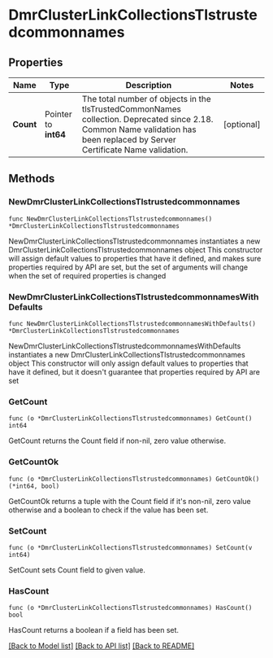 # DmrClusterLinkCollectionsTlstrustedcommonnames

## Properties

Name | Type | Description | Notes
------------ | ------------- | ------------- | -------------
**Count** | Pointer to **int64** | The total number of objects in the tlsTrustedCommonNames collection. Deprecated since 2.18. Common Name validation has been replaced by Server Certificate Name validation. | [optional] 

## Methods

### NewDmrClusterLinkCollectionsTlstrustedcommonnames

`func NewDmrClusterLinkCollectionsTlstrustedcommonnames() *DmrClusterLinkCollectionsTlstrustedcommonnames`

NewDmrClusterLinkCollectionsTlstrustedcommonnames instantiates a new DmrClusterLinkCollectionsTlstrustedcommonnames object
This constructor will assign default values to properties that have it defined,
and makes sure properties required by API are set, but the set of arguments
will change when the set of required properties is changed

### NewDmrClusterLinkCollectionsTlstrustedcommonnamesWithDefaults

`func NewDmrClusterLinkCollectionsTlstrustedcommonnamesWithDefaults() *DmrClusterLinkCollectionsTlstrustedcommonnames`

NewDmrClusterLinkCollectionsTlstrustedcommonnamesWithDefaults instantiates a new DmrClusterLinkCollectionsTlstrustedcommonnames object
This constructor will only assign default values to properties that have it defined,
but it doesn't guarantee that properties required by API are set

### GetCount

`func (o *DmrClusterLinkCollectionsTlstrustedcommonnames) GetCount() int64`

GetCount returns the Count field if non-nil, zero value otherwise.

### GetCountOk

`func (o *DmrClusterLinkCollectionsTlstrustedcommonnames) GetCountOk() (*int64, bool)`

GetCountOk returns a tuple with the Count field if it's non-nil, zero value otherwise
and a boolean to check if the value has been set.

### SetCount

`func (o *DmrClusterLinkCollectionsTlstrustedcommonnames) SetCount(v int64)`

SetCount sets Count field to given value.

### HasCount

`func (o *DmrClusterLinkCollectionsTlstrustedcommonnames) HasCount() bool`

HasCount returns a boolean if a field has been set.


[[Back to Model list]](../README.md#documentation-for-models) [[Back to API list]](../README.md#documentation-for-api-endpoints) [[Back to README]](../README.md)


